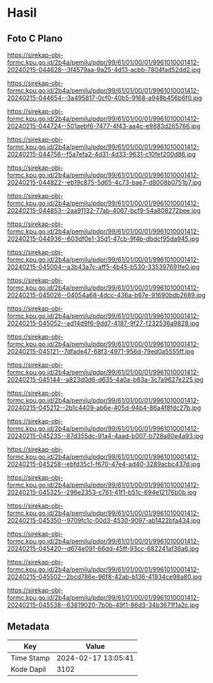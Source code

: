 # Hasil

## Foto C Plano

https://sirekap-obj-formc.kpu.go.id/2b4a/pemilu/pdpr/99/61/01/00/01/9961010001412-20240215-044628--3f4579aa-9a25-4d13-acbb-7804fad52dd2.jpg

https://sirekap-obj-formc.kpu.go.id/2b4a/pemilu/pdpr/99/61/01/00/01/9961010001412-20240215-044654--3a495817-0cf0-40b5-9168-a948b456b6f0.jpg

https://sirekap-obj-formc.kpu.go.id/2b4a/pemilu/pdpr/99/61/01/00/01/9961010001412-20240215-044724--501aebf6-7477-4f43-aa4c-e9883d265766.jpg

https://sirekap-obj-formc.kpu.go.id/2b4a/pemilu/pdpr/99/61/01/00/01/9961010001412-20240215-044756--f5a7efa2-4d31-4d33-9631-c10fef200d86.jpg

https://sirekap-obj-formc.kpu.go.id/2b4a/pemilu/pdpr/99/61/01/00/01/9961010001412-20240215-044822--eb19c875-5d65-4c73-bae7-d8008b0751b7.jpg

https://sirekap-obj-formc.kpu.go.id/2b4a/pemilu/pdpr/99/61/01/00/01/9961010001412-20240215-044853--2aa91132-77ab-4067-bcf9-54a808272bee.jpg

https://sirekap-obj-formc.kpu.go.id/2b4a/pemilu/pdpr/99/61/01/00/01/9961010001412-20240215-044936--603df0e1-35d1-47cb-9f4b-dbdcf95da945.jpg

https://sirekap-obj-formc.kpu.go.id/2b4a/pemilu/pdpr/99/61/01/00/01/9961010001412-20240215-045004--a3b43a7c-aff5-4b45-b530-335397691fe0.jpg

https://sirekap-obj-formc.kpu.go.id/2b4a/pemilu/pdpr/99/61/01/00/01/9961010001412-20240215-045026--04054a68-4dcc-436a-b67e-91690bdb2689.jpg

https://sirekap-obj-formc.kpu.go.id/2b4a/pemilu/pdpr/99/61/01/00/01/9961010001412-20240215-045052--ad14d9f6-9dd7-4187-9f27-f232536a9828.jpg

https://sirekap-obj-formc.kpu.go.id/2b4a/pemilu/pdpr/99/61/01/00/01/9961010001412-20240215-045121--7dfade47-68f3-4971-956d-79ed0a5555ff.jpg

https://sirekap-obj-formc.kpu.go.id/2b4a/pemilu/pdpr/99/61/01/00/01/9961010001412-20240215-045144--a823d0d6-d635-4a0a-b63a-3c7a9627e225.jpg

https://sirekap-obj-formc.kpu.go.id/2b4a/pemilu/pdpr/99/61/01/00/01/9961010001412-20240215-045212--2b1c4409-ab6e-405d-94b4-86a4f8fdc27b.jpg

https://sirekap-obj-formc.kpu.go.id/2b4a/pemilu/pdpr/99/61/01/00/01/9961010001412-20240215-045235--87d355dc-91a4-4aad-b007-b728a80e4a93.jpg

https://sirekap-obj-formc.kpu.go.id/2b4a/pemilu/pdpr/99/61/01/00/01/9961010001412-20240215-045258--ebfd35c1-f670-47e4-ad40-3289acbc437d.jpg

https://sirekap-obj-formc.kpu.go.id/2b4a/pemilu/pdpr/99/61/01/00/01/9961010001412-20240215-045325--296e2353-c761-41f1-b51c-694e12176b0b.jpg

https://sirekap-obj-formc.kpu.go.id/2b4a/pemilu/pdpr/99/61/01/00/01/9961010001412-20240215-045350--9709fc1c-00d3-4530-9097-ab1422bfa434.jpg

https://sirekap-obj-formc.kpu.go.id/2b4a/pemilu/pdpr/99/61/01/00/01/9961010001412-20240215-045420--d674e091-66dd-45ff-93cc-682241af36a6.jpg

https://sirekap-obj-formc.kpu.go.id/2b4a/pemilu/pdpr/99/61/01/00/01/9961010001412-20240215-045502--2bcd786e-96f8-42ab-b136-41934ce98a80.jpg

https://sirekap-obj-formc.kpu.go.id/2b4a/pemilu/pdpr/99/61/01/00/01/9961010001412-20240215-045538--63819020-7b0b-49f1-86d3-34b3671f1a2c.jpg


## Metadata

| Key        | Value               |
| ---------- | ------------------- |
| Time Stamp | 2024-02-17 13:05:41 |
| Kode Dapil | 3102                |



